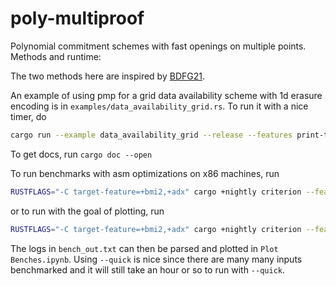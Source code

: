 # poly-multiproof

Polynomial commitment schemes with fast openings on multiple points. 
Methods and runtime:

The two methods here are inspired by [BDFG21](https://eprint.iacr.org/2020/081.pdf).

An example of using pmp for a grid data availability scheme with 1d erasure encoding is in `examples/data_availability_grid.rs`. To run it with a nice timer, do
```bash
cargo run --example data_availability_grid --release --features print-trace
```

To get docs, run `cargo doc --open`

To run benchmarks with asm optimizations on x86 machines, run
```bash
RUSTFLAGS="-C target-feature=+bmi2,+adx" cargo +nightly criterion --features asm
```
or to run with the goal of plotting, run
```bash
RUSTFLAGS="-C target-feature=+bmi2,+adx" cargo +nightly criterion --features asm --plotting-backend disabled -- --quick --quiet &> bench_out.txt
```
The logs in `bench_out.txt` can then be parsed and plotted in `Plot Benches.ipynb`. 
Using `--quick` is nice since there are many many inputs benchmarked and it will still take an hour or so to run with `--quick`.
